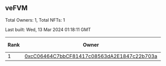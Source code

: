 ## veFVM

Total Owners: 1, Total NFTs: 1

Last built: Wed, 13 Mar 2024 01:18:11 GMT

| Rank | Owner | Voting Power | Influence | NFTs Id |
| --- | --- | --- | --- | --- |
  | 1 | [0xcC06464C7bbCF81417c08563dA2E1847c22b703a](https://debank.com/profile/0xcC06464C7bbCF81417c08563dA2E1847c22b703a?chain=ftm) | 322,946.217 | 4.64566% | 1 |